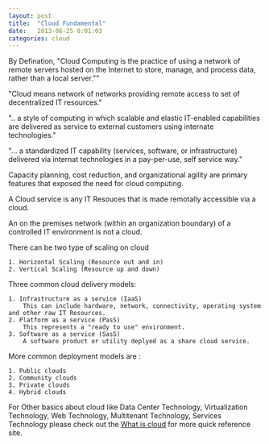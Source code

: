 ```yaml
---
layout: post
title:  "Cloud Fundamental"
date:   2013-06-25 8:01:03
categories: cloud
---
```


By Defination, "Cloud Computing is the practice of using a network of remote servers hosted on the Internet to store, manage, and process data, rather than a local server.""

"Cloud means network of networks providing remote access to set of decentralized IT resources."

".. a style of computing in which scalable and elastic IT-enabled capabilities are delivered as service to external customers using internate technologies."


"... a standardized IT capability (services, software, or infrastructure) delivered via internat technologies in a pay-per-use, self service way."

Capacity planning, cost reduction, and organizational agility are primary features that exposed the need for cloud computing.

A Cloud service is any IT Resouces that is made remotally accessible via a cloud.

An on the premises network (within an organization boundary) of a controlled IT environment is not a cloud.

There can be two type of scaling on cloud 

	1. Horizontal Scaling (Resource out and in)
	2. Vertical Scaling (Resource up and down)



Three common cloud delivery models:

	1. Infrastructure as a service (IaaS)
		This can include hardware, network, connectivity, operating system and other raw IT Resources. 
	2. Platform as a service (PasS)
		This represents a "ready to use" environment.
	3. Software as a service (SasS)
		A software product or utility deplyed as a share cloud service.



More common deployment models are :

	1. Public clouds
	2. Community clouds
	3. Private clouds
	4. Hybrid clouds



For Other basics about cloud like Data Center Technology, Virtualization Technology, Web Technology, Multitenant Technology, Services Technology please check out the [What is cloud][whatiscloud] for more quick reference site.

[whatiscloud]: http://www.whatiscloud.com

